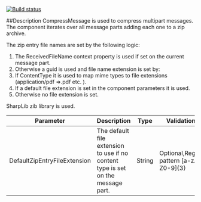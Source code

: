 [![Build status](https://ci.appveyor.com/api/projects/status/github/BizTalkComponents/CompressMessage?branch=master)](https://ci.appveyor.com/api/projects/status/github/BizTalkComponents/CompressMessage/branch/master)

##Description
CompressMessage is used to compress multipart messages. The component iterates over all message parts adding each one to a zip archive.

The zip entry file names are set by the following logic:

1. The ReceivedFileName context property is used if set on the current message part.
2. Otherwise a guid is used and file name extension is set by:
  1. If ContentType it is used to map mime types to file extensions (application/pdf =>.pdf etc. ).
  2. If a default file extension is set in the component parameters it is used.
  3. Otherwise no file extension is set.


SharpLib zib library is used.


| Parameter                    | Description                                                               | Type| Validation|
| -----------------------------|---------------------------------------------------------------------------|-----|--------|
|DefaultZipEntryFileExtension|The default file extension to use if no content type is set on the message part.|String|Optional,RegEx pattern [a-zA-Z0-9]{3} |
